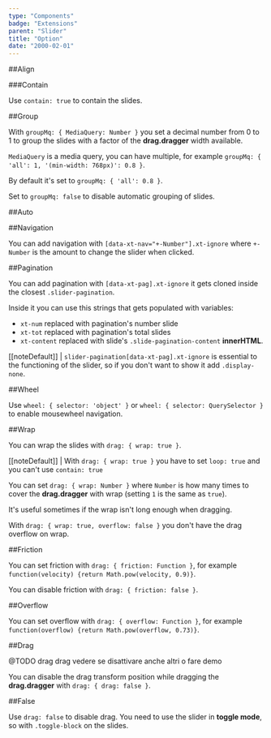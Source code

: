 ```yaml
---
type: "Components"
badge: "Extensions"
parent: "Slider"
title: "Option"
date: "2000-02-01"
---
```


##Align

<demo>
  <demovanilla src="vanilla/components/slider/align-center">
  </demovanilla>
  <demovanilla src="vanilla/components/slider/align-left">
  </demovanilla>
  <demovanilla src="vanilla/components/slider/align-right">
  </demovanilla>
</demo>

###Contain

Use `contain: true` to contain the slides.

<demo>
  <demovanilla src="vanilla/components/slider/contain-center">
  </demovanilla>
  <demovanilla src="vanilla/components/slider/contain-left">
  </demovanilla>
  <demovanilla src="vanilla/components/slider/contain-right">
  </demovanilla>
</demo>

##Group

With `groupMq: { MediaQuery: Number }` you set a decimal number from 0 to 1 to group the slides with a factor of the **drag.dragger** width available.

`MediaQuery` is a media query, you can have multiple, for example `groupMq: { 'all': 1, '(min-width: 768px)': 0.8 }`.

By default it's set to `groupMq: { 'all': 0.8 }`.

<demo>
  <demovanilla src="vanilla/components/slider/group-responsive">
  </demovanilla>
</demo>

Set to `groupMq: false` to disable automatic grouping of slides.

<demo>
  <demovanilla src="vanilla/components/slider/group-false">
  </demovanilla>
</demo>

##Auto

<demo>
  <demovanilla src="vanilla/components/slider/auto">
  </demovanilla>
</demo>

##Navigation

You can add navigation with `[data-xt-nav="+-Number"].xt-ignore` where `+-Number` is the amount to change the slider when clicked.

<script type="text/plain" class="language-markup">
  <button type="button" class="btn btn--default xt-ignore" data-xt-nav="-1" title="Previous slide">
    <span class="icon-xt-chevron-left"></span>
  </button>
  <button type="button" class="btn btn--default xt-ignore" data-xt-nav="1" title="Next slide">
    <span class="icon-xt-chevron-right"></span>
  </button>
</script>

<demo>
  <demovanilla src="vanilla/components/slider/navigation">
  </demovanilla>
</demo>

##Pagination

You can add pagination with `[data-xt-pag].xt-ignore` it gets cloned inside the closest `.slider-pagination`.

Inside it you can use this strings that gets populated with variables:

- `xt-num` replaced with pagination's number slide
- `xt-tot` replaced with pagination's total slides
- `xt-content` replaced with slide's `.slide-pagination-content` **innerHTML**.

<script type="text/plain" class="language-markup">
  <nav class="slider-pagination">
    <button type="button" class="btn btn--default xt-ignore" data-xt-pag title="Slide xt-num">
      xt-num of xt-tot
    </button>
  </nav>
</script>

[[noteDefault]]
| `slider-pagination[data-xt-pag].xt-ignore` is essential to the functioning of the slider, so if you don't want to show it add `.display-none`.

<demo>
  <demovanilla src="vanilla/components/slider/pagination">
  </demovanilla>
</demo>

##Wheel

Use `wheel: { selector: 'object' }` or `wheel: { selector: QuerySelector }` to enable mousewheel navigation.

<demo>
  <demovanilla src="vanilla/components/slider/wheel">
  </demovanilla>
</demo>

##Wrap

You can wrap the slides with `drag: { wrap: true }`.

[[noteDefault]]
| With `drag: { wrap: true }` you have to set `loop: true` and you can't use `contain: true`

<demo>
  <demovanilla src="vanilla/components/slider/wrap">
  </demovanilla>
</demo>

You can set `drag: { wrap: Number }` where `Number` is how many times to cover the **drag.dragger** with wrap (setting `1` is the same as `true`).

It's useful sometimes if the wrap isn't long enough when dragging.

<demo>
  <demovanilla src="vanilla/components/slider/wrap-number">
  </demovanilla>
</demo>

With `drag: { wrap: true, overflow: false }` you don't have the drag overflow on wrap.

<demo>
  <demovanilla src="vanilla/components/slider/wrap-left">
  </demovanilla>
  <demovanilla src="vanilla/components/slider/wrap-right">
  </demovanilla>
</demo>

##Friction

You can set friction with `drag: { friction: Function }`, for example `function(velocity) {return Math.pow(velocity, 0.9)}`.

You can disable friction with `drag: { friction: false }`.

<demo>
  <demovanilla src="vanilla/components/slider/friction-false">
  </demovanilla>
</demo>

##Overflow

You can set overflow with `drag: { overflow: Function }`, for example `function(overflow) {return Math.pow(overflow, 0.73)}`.

##Drag

@TODO drag drag vedere se disattivare anche altri o fare demo

You can disable the drag transform position while dragging the **drag.dragger** with `drag: { drag: false }`.

<demo>
  <demovanilla src="vanilla/components/slider/transform-false">
  </demovanilla>
</demo>

##False

Use `drag: false` to disable drag. You need to use the slider in **toggle mode**, so with `.toggle-block` on the slides.

<demo>
  <demovanilla src="vanilla/components/slider/toggle-css">
  </demovanilla>
  <demovanilla src="vanilla/components/slider/toggle-js">
  </demovanilla>
</demo>
